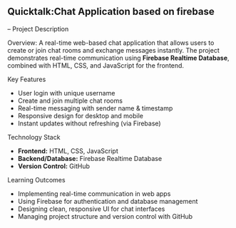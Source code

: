 

## Quicktalk:Chat Application based on firebase
– Project Description

Overview:
A real-time web-based chat application that allows users to create or join chat rooms and exchange messages instantly. The project demonstrates real-time communication using **Firebase Realtime Database**, combined with HTML, CSS, and JavaScript for the frontend.

Key Features

* User login with unique username
* Create and join multiple chat rooms
* Real-time messaging with sender name & timestamp
* Responsive design for desktop and mobile
* Instant updates without refreshing (via Firebase)

Technology Stack

* **Frontend:** HTML, CSS, JavaScript
* **Backend/Database:** Firebase Realtime Database
* **Version Control:** GitHub

Learning Outcomes

* Implementing real-time communication in web apps
* Using Firebase for authentication and database management
* Designing clean, responsive UI for chat interfaces
* Managing project structure and version control with GitHub


